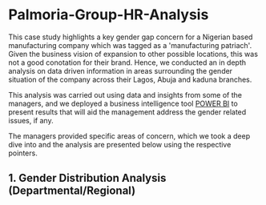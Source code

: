 # Palmoria-Group-HR-Analysis

This case study highlights a key gender gap concern for a Nigerian based manufacturing company which was tagged as a 'manufacturing patriach'. Given the business vision of expansion to other possible locations, this was not a good conotation for their brand. Hence, we conducted an in depth analysis on data driven information in areas surrounding the gender situation of the company across their Lagos, Abuja and kaduna branches.

This analysis was carried out using data and insights from some of the managers, and we deployed a business intelligence tool [POWER BI](https://www.microsoft.com/en-us/download/details.aspx?id=58494) to present results that will aid the management address the gender related issues, if any.

The managers provided specific areas of concern, which we took a deep dive into and the analysis are presented below using the respective pointers.

## 1. Gender Distribution Analysis (Departmental/Regional)
